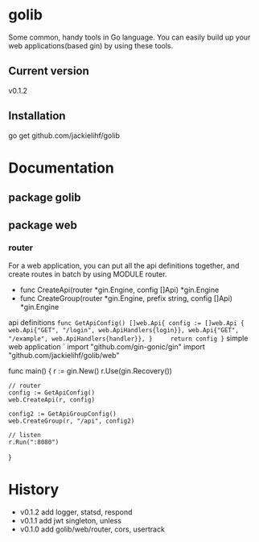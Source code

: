 # golib
Some common, handy tools in Go language. 
You can easily build up your web applications(based gin) by using these tools.

## Current version
v0.1.2

## Installation
go get github.com/jackielihf/golib

# Documentation
## package golib
## package web
### router
For a web application, you can put all the api definitions together, and create routes in batch by using MODULE router.

* func CreateApi(router *gin.Engine, config []Api) *gin.Engine
* func CreateGroup(router *gin.Engine, prefix string, config []Api) *gin.Engine


api definitions
`
func GetApiConfig() []web.Api{
    config := []web.Api {
        web.Api{"GET", "/login", web.ApiHandlers{login}},
        web.Api{"GET", "/example", web.ApiHandlers{handler}},
    }    
    return config
}
`
simple web application
`
import "github.com/gin-gonic/gin"
import "github.com/jackielihf/golib/web"

func main() {
    r := gin.New()
    r.Use(gin.Recovery())

    // router
    config := GetApiConfig()
    web.CreateApi(r, config)

    config2 := GetApiGroupConfig()
    web.CreateGroup(r, "/api", config2)
    
    // listen
    r.Run(":8080")
}


# History
* v0.1.2 add logger, statsd, respond
* v0.1.1 add jwt singleton, unless
* v0.1.0 add golib/web/router, cors, usertrack
